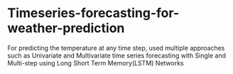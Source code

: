 # Timeseries-forecasting-for-weather-prediction
For predicting the temperature at any time step, used multiple approaches such as Univariate and Multivariate time series forecasting with Single and Multi-step using Long Short Term Memory(LSTM) Networks
